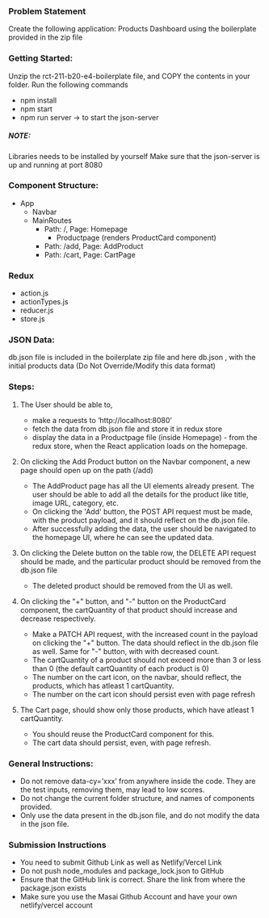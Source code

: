### Problem Statement
Create the following application: Products Dashboard using the boilerplate provided in the zip file
### Getting Started:
Unzip the rct-211-b20-e4-boilerplate file, and COPY the contents in your folder.
Run the following commands
- npm install
- npm start
- npm run server -> to start the json-server

##### NOTE:

Libraries needs to be installed by yourself
Make sure that the json-server is up and running at port 8080

### Component Structure:
- App
    - Navbar
    - MainRoutes
        - Path: /, Page: Homepage
            - Productpage (renders ProductCard component)
        - Path: /add, Page: AddProduct
        - Path: /cart, Page: CartPage

### Redux
- action.js
- actionTypes.js
- reducer.js
- store.js

### JSON Data:
db.json file is included in the boilerplate zip file and here db.json , with the initial products data (Do Not Override/Modify this data format)

### Steps:
1. The User should be able to,
    - make a requests to ‘http://localhost:8080’
    - fetch the data from db.json file and store it in redux store
    - display the data in a Productpage file (inside Homepage) - from the redux store, when the React application loads on the homepage.

2. On clicking the Add Product button on the Navbar component, a new page should open up on the path (/add)
    - The AddProduct page has all the UI elements already present. The user should be able to add all the details for the product like title, image URL, category, etc.
    - On clicking the 'Add' button, the POST API request must be made, with the product payload, and it should reflect on the db.json file.
    - After successfully adding the data, the user should be navigated to the homepage UI, where he can see the updated data.

3. On clicking the Delete button on the table row, the DELETE API request should be made, and the particular product should be removed from the db.json file
    - The deleted product should be removed from the UI as well.

4. On clicking the "+" button, and "-" button on the ProductCard component, the cartQuantity of that product should increase and decrease respectively.
    - Make a PATCH API request, with the increased count in the payload on clicking the "+" button. The data should reflect in the db.json file as well. Same for "-" button, with with decreased count.
    - The cartQuantity of a product should not exceed more than 3 or less than 0 (the default cartQuantity of each product is 0)
    - The number on the cart icon, on the navbar, should reflect, the products, which has atleast 1 cartQuantity.
    - The number on the cart icon should persist even with page refresh
5. The Cart page, should show only those products, which have atleast 1 cartQuantity.
    - You should reuse the ProductCard component for this.
    - The cart data should persist, even, with page refresh.

### General Instructions:
- Do not remove data-cy=’xxx’ from anywhere inside the code. They are the test inputs, removing them, may lead to low scores.
- Do not change the current folder structure, and names of components provided.
- Only use the data present in the db.json file, and do not modify the data in the json file.
### Submission Instructions
- You need to submit Github Link as well as Netlify/Vercel Link
- Do not push node_modules and package_lock.json to GitHub
- Ensure that the GitHub link is correct. Share the link from where the package.json exists
- Make sure you use the Masai Github Account and have your own netlify/vercel account